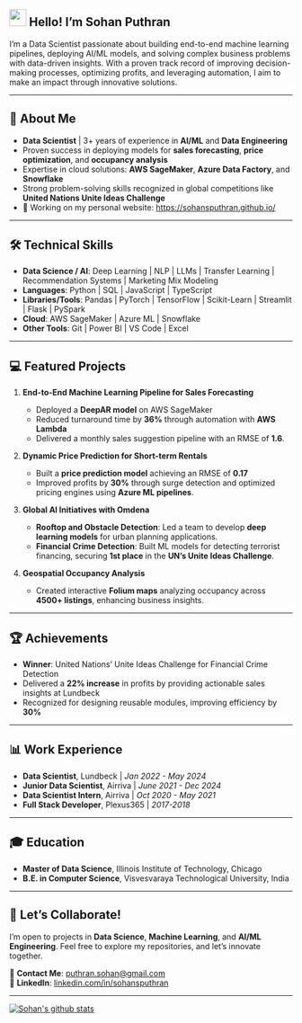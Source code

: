 ## <img src="https://raw.githubusercontent.com/MartinHeinz/MartinHeinz/master/wave.gif" width="30px"> Hello! I’m Sohan Puthran
I’m a Data Scientist passionate about building end-to-end machine learning pipelines, deploying AI/ML models, and solving complex business problems with data-driven insights. With a proven track record of improving decision-making processes, optimizing profits, and leveraging automation, I aim to make an impact through innovative solutions.

---

## 🚀 **About Me**
- **Data Scientist** | 3+ years of experience in **AI/ML** and **Data Engineering**
- Proven success in deploying models for **sales forecasting**, **price optimization**, and **occupancy analysis**
- Expertise in cloud solutions: **AWS SageMaker**, **Azure Data Factory**, and **Snowflake**
- Strong problem-solving skills recognized in global competitions like **United Nations Unite Ideas Challenge**
- 🌱 Working on my personal website: https://sohansputhran.github.io/

---

## 🛠️ **Technical Skills**
- **Data Science / AI**: Deep Learning | NLP | LLMs | Transfer Learning | Recommendation Systems | Marketing Mix Modeling
- **Languages**: Python | SQL | JavaScript | TypeScript
- **Libraries/Tools**: Pandas | PyTorch | TensorFlow | Scikit-Learn | Streamlit | Flask | PySpark
- **Cloud**: AWS SageMaker | Azure ML | Snowflake
- **Other Tools**: Git | Power BI | VS Code | Excel

---

## 💻 **Featured Projects**

1. **End-to-End Machine Learning Pipeline for Sales Forecasting**
   - Deployed a **DeepAR model** on AWS SageMaker
   - Reduced turnaround time by **36%** through automation with **AWS Lambda**
   - Delivered a monthly sales suggestion pipeline with an RMSE of **1.6**.

2. **Dynamic Price Prediction for Short-term Rentals**
   - Built a **price prediction model** achieving an RMSE of **0.17**
   - Improved profits by **30%** through surge detection and optimized pricing engines using **Azure ML pipelines**.

3. **Global AI Initiatives with Omdena**
   - **Rooftop and Obstacle Detection**: Led a team to develop **deep learning models** for urban planning applications.
   - **Financial Crime Detection**: Built ML models for detecting terrorist financing, securing **1st place** in the **UN’s Unite Ideas Challenge**.

4. **Geospatial Occupancy Analysis**
   - Created interactive **Folium maps** analyzing occupancy across **4500+ listings**, enhancing business insights.

---

## 🏆 **Achievements**
- **Winner**: United Nations’ Unite Ideas Challenge for Financial Crime Detection
- Delivered a **22% increase** in profits by providing actionable sales insights at Lundbeck
- Recognized for designing reusable modules, improving efficiency by **30%**

---

## 📊 **Work Experience**
- **Data Scientist**, Lundbeck | *Jan 2022 - May 2024*
- **Junior Data Scientist**, Airriva | *June 2021 - Dec 2024*
- **Data Scientist Intern**, Airriva | *Oct 2020 - May 2021*
- **Full Stack Developer**, Plexus365 | *2017-2018*

---

## 🎓 **Education**
- **Master of Data Science**, Illinois Institute of Technology, Chicago
- **B.E. in Computer Science**, Visvesvaraya Technological University, India

---

## 🌟 **Let’s Collaborate!**
I’m open to projects in **Data Science**, **Machine Learning**, and **AI/ML Engineering**. Feel free to explore my repositories, and let’s innovate together.

📧 **Contact Me**: [puthran.sohan@gmail.com](mailto:puthran.sohan@gmail.com)  
🔗 **LinkedIn**: [linkedin.com/in/sohansputhran](https://www.linkedin.com/in/sohansputhran)

---

[![Sohan's github stats](https://github-readme-stats.vercel.app/api?username=sohansputhran&count_private=true&show_icons=true&theme=radical&hide_rank=false)](https://github.com/anuraghazra/github-readme-stats)

</details> 

  


